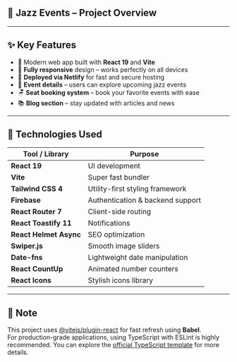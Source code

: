 ## 🎷 Jazz Events – Project Overview
---

## ✨ Key Features

- 🎨 Modern web app built with **React 19** and **Vite**
- 📱 **Fully responsive** design – works perfectly on all devices
- 🚀 **Deployed via Netlify** for fast and secure hosting
- 📅 **Event details** – users can explore upcoming jazz events
- 🪑 **Seat booking system** – book your favorite events with ease
- 📚 **Blog section** – stay updated with articles and news

---

## 🧰 Technologies Used

| Tool / Library          | Purpose                          |
|-------------------------|----------------------------------|
| **React 19**            | UI development                   |
| **Vite**                | Super fast bundler               |
| **Tailwind CSS 4**      | Utility-first styling framework  |
| **Firebase**            | Authentication & backend support |
| **React Router 7**      | Client-side routing              |
| **React Toastify 11**   | Notifications                    |
| **React Helmet Async**  | SEO optimization                 |
| **Swiper.js**           | Smooth image sliders             |
| **Date-fns**            | Lightweight date manipulation    |
| **React CountUp**       | Animated number counters         |
| **React Icons**         | Stylish icons library            |

---

## 📌 Note

This project uses [@vitejs/plugin-react](https://github.com/vitejs/vite-plugin-react) for fast refresh using **Babel**.  
For production-grade applications, using TypeScript with ESLint is highly recommended. You can explore the [official TypeScript template](https://github.com/vitejs/vite/tree/main/packages/create-vite/template-react-ts) for more details.
